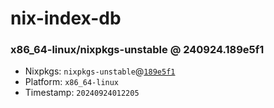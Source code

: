 # nix-index-db
### x86_64-linux/nixpkgs-unstable @ 240924.189e5f1
- Nixpkgs: `nixpkgs-unstable`@[`189e5f1`](https://github.com/NixOS/nixpkgs/commit/189e5f171b163feb7791a9118afa778d9a1db81f)
- Platform: `x86_64-linux`
- Timestamp: `20240924012205`
